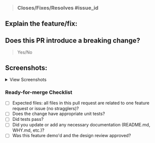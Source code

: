 <!--
Follow the steps to create the PR:

Subject: "feat/fix/docs(#issue_id): <PR Subject>"
Assignees: "One Platform Developers"
Projects: "One Platform Development"
-->


> ### Closes/Fixes/Resolves #issue_id

## Explain the feature/fix:

<!-- Provide a clear explaination of the feature/fix implemented -->



## Does this PR introduce a breaking change?

> Yes/No

<!-- If this PR contains a breaking change, please describe the impact and migration path for existing applications below. -->


## Screenshots:
<!-- If applicable, add screenshots to help explain your problem. -->

<details>
<summary>View Screenshots</summary>

<!-- Add your screenshots below this line -->


</details>


### Ready-for-merge Checklist

- [ ] Expected files: all files in this pull request are related to one feature request or issue (no stragglers)?
- [ ] Does the change have appropriate unit tests?
- [ ] Did tests pass?
- [ ] Did you update or add any necessary documentation (README.md, WHY.md, etc.)?
- [ ] Was this feature demo'd and the design review approved?
